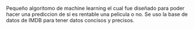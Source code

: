 Pequeño algoritomo de machine learning el cual fue diseñado para poder hacer una prediccion de si es rentable una pelicula o no.
Se uso la base de datos de IMDB para tener datos concisos y precisos.

